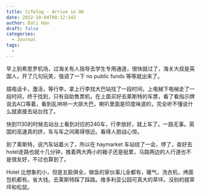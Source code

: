 ```yaml
---
title: lifelog - Arrive in UK
date: 2022-10-04T08:12:54Z
author: Dali Han
draft: false
categories:
  - Journal
tags:
  - 
---
```


早上到希思罗机场，过海关有人指导去学生专用通道，很快就过了，海关大叔是英国人，开了几句玩笑，强调了一下 no public funds 等等就出来了。

插电话卡，激活，等行李，拿上行李找大巴站找了一段时间，上电梯下电梯走了一段时间，终于找到，只有自助售票机，在上面买好去莱斯特的车票，看了看指示牌说去A口等着，看到乱哄哄一大排大巴，喇叭里面是印度味道的，完全听不懂说什么就直接去站台找了。

快到1130的时候去站台上看到对应的240车，行李放好，就上车了。一路无事。英国的高速真的挤，车与车之间离得很近。看得人胆战心惊。

到了莱斯特，说汽车站着火了，所以在 haymarket 车站绕了一会，停了，查好去hotel走路也就十几分钟，推着两大两小的箱子还是挺累，马路两边的人行道也不是很友好，不过也算到了。

Hotel 比想象的小，但是五脏俱全，做饭的家伙事儿全都有，暖气，洗衣机，烤面包机都有。省大钱。去莱斯特踩了踩路。维多利亚公园可真大的草坪。没别的就草坪和松鼠。